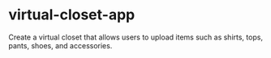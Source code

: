 # virtual-closet-app
Create a virtual closet that allows users to upload items such as shirts, tops, pants, shoes, and accessories. 
